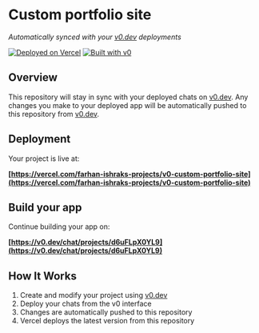 # Custom portfolio site

*Automatically synced with your [v0.dev](https://v0.dev) deployments*

[![Deployed on Vercel](https://img.shields.io/badge/Deployed%20on-Vercel-black?style=for-the-badge&logo=vercel)](https://vercel.com/farhan-ishraks-projects/v0-custom-portfolio-site)
[![Built with v0](https://img.shields.io/badge/Built%20with-v0.dev-black?style=for-the-badge)](https://v0.dev/chat/projects/d6uFLpX0YL9)

## Overview

This repository will stay in sync with your deployed chats on [v0.dev](https://v0.dev).
Any changes you make to your deployed app will be automatically pushed to this repository from [v0.dev](https://v0.dev).

## Deployment

Your project is live at:

**[https://vercel.com/farhan-ishraks-projects/v0-custom-portfolio-site](https://vercel.com/farhan-ishraks-projects/v0-custom-portfolio-site)**

## Build your app

Continue building your app on:

**[https://v0.dev/chat/projects/d6uFLpX0YL9](https://v0.dev/chat/projects/d6uFLpX0YL9)**

## How It Works

1. Create and modify your project using [v0.dev](https://v0.dev)
2. Deploy your chats from the v0 interface
3. Changes are automatically pushed to this repository
4. Vercel deploys the latest version from this repository
